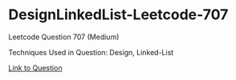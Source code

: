 # DesignLinkedList-Leetcode-707

Leetcode Question 707 (Medium)

Techniques Used in Question:
Design, Linked-List

[Link to Question](https://leetcode.com/problems/design-linked-list/)
